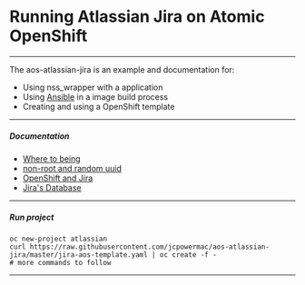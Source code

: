 # Running Atlassian Jira on Atomic OpenShift
---
The aos-atlassian-jira is an example and documentation for:
- Using nss_wrapper with a application
- Using [Ansible](http://docs.ansible.com/ansible/index.html) in a image build process
- Creating and using a OpenShift template

---
##### Documentation
- [Where to being](docs/1_wheretobegin.md)
- [non-root and random uuid](docs/2_nonroot.md)
- [OpenShift and Jira](docs/3_openshift.md)
- [Jira's Database](docs/4_database.md)

---
##### Run project
```
oc new-project atlassian
curl https://raw.githubusercontent.com/jcpowermac/aos-atlassian-jira/master/jira-aos-template.yaml | oc create -f -
# more commands to follow
```

---
